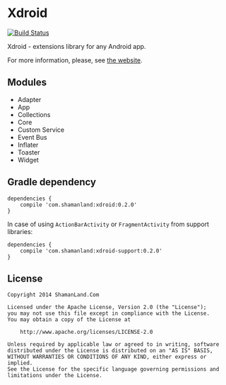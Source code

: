 # Xdroid

[![Build Status](https://travis-ci.org/shamanland/xdroid.svg?branch=release)](https://travis-ci.org/shamanland/xdroid)

Xdroid - extensions library for any Android app.

For more information, please, see [the website][1].

## Modules

- Adapter
- App
- Collections
- Core
- Custom Service
- Event Bus
- Inflater
- Toaster
- Widget

## Gradle dependency

```
dependencies {
    compile 'com.shamanland:xdroid:0.2.0'
}
```

In case of using `ActionBarActivity` or `FragmentActivity` from support libraries:

```
dependencies {
    compile 'com.shamanland:xdroid-support:0.2.0'
}
```

## License

```
Copyright 2014 ShamanLand.Com

Licensed under the Apache License, Version 2.0 (the "License");
you may not use this file except in compliance with the License.
You may obtain a copy of the License at

    http://www.apache.org/licenses/LICENSE-2.0

Unless required by applicable law or agreed to in writing, software
distributed under the License is distributed on an "AS IS" BASIS,
WITHOUT WARRANTIES OR CONDITIONS OF ANY KIND, either express or implied.
See the License for the specific language governing permissions and
limitations under the License.
```

[1]: http://shamanland.github.io/xdroid
